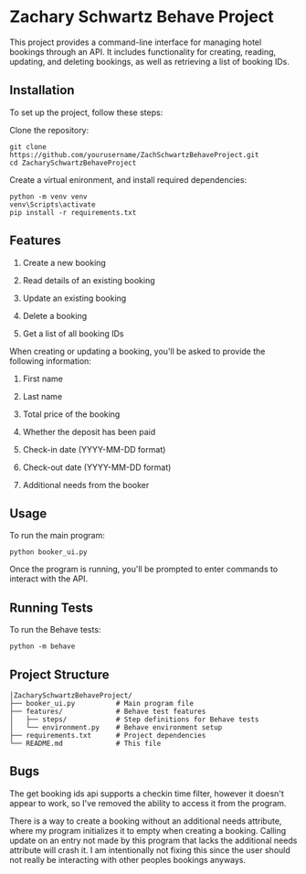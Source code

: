 # Zachary Schwartz Behave Project

This project provides a command-line interface for managing hotel bookings through an API. It includes functionality for creating, reading, updating, and deleting bookings, as well as retrieving a list of booking IDs.

## Installation
To set up the project, follow these steps:

Clone the repository:
```
git clone https://github.com/yourusername/ZachSchwartzBehaveProject.git
cd ZacharySchwartzBehaveProject
```
Create a virtual enironment, and install required dependencies:
```
python -m venv venv
venv\Scripts\activate
pip install -r requirements.txt
```

## Features

1. Create a new booking

2. Read details of an existing booking

3. Update an existing booking

4. Delete a booking

5. Get a list of all booking IDs

When creating or updating a booking, you'll be asked to provide the following information:

1. First name

2. Last name

3. Total price of the booking

4. Whether the deposit has been paid

5. Check-in date (YYYY-MM-DD format)

6. Check-out date (YYYY-MM-DD format)

7. Additional needs from the booker

## Usage
To run the main program:
```
python booker_ui.py
```
Once the program is running, you'll be prompted to enter commands to interact with the API.

## Running Tests
To run the Behave tests:
```
python -m behave
```
## Project Structure
```
│ZacharySchwartzBehaveProject/
├── booker_ui.py          # Main program file
├── features/             # Behave test features
│   ├── steps/            # Step definitions for Behave tests
│   └── environment.py    # Behave environment setup
├── requirements.txt      # Project dependencies
└── README.md             # This file
```

## Bugs
The get booking ids api supports a checkin time filter, however it doesn't appear to work, 
so I've removed the ability to access it from the program.

There is a way to create a booking without an additional needs attribute,
where my program initializes it to empty when creating a booking. 
Calling update on an entry not made by this program that lacks the additional needs attribute will crash it. 
I am intentionally not fixing this since the user should not really be interacting with other peoples bookings anyways.
